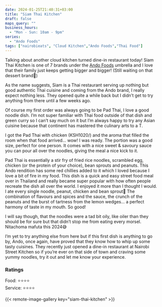 ```yaml
---
date: 2024-01-25T21:40:31+03:00
title: "Siam Thai Kitchen"
draft: false
maps_query: ""
business_hours:
  - "Mon - Sun: 10am - 9pm"
series:
  - "Ando Foods"
tags: ["nairobieats", "Cloud Kitchen","Ando Foods","Thai Food"]
---
```


Talking about another cloud kitchen turned dine-in restaurant today! Siam Thai Kitchen is one of 7 brands under the [Ando Foods](https://twitter.com/andokitchens) umbrella and I love that their family just keeps getting bigger and bigger! (Still waiting on that dessert brand👀)

As the name suggests, Siam is a Thai restaurant serving up nothing but good authentic Thai cuisine and coming from the Ando brand, I really expect nothing less. They opened quite a while back but I didn’t get to try anything from there until a few weeks ago.

Of course my first order was always going to be Pad Thai, I love a good noodle dish. I’m not super familiar with Thai food outside of that dish and green curry so I can’t say much on it but I’m always happy to try any Asian cuisine because that continent has mastered the culinary arts to a T.

I got the Pad Thai with chicken (KSH1020/) and the aroma that filled the room when that food arrived… wow! I was ready. The portion was a good size, perfect for one person. It comes with a nice sweet & savoury sauce you can pour all over the noodles, giving the meal a nice kick to it.

Pad Thai is essentially a stir fry of fried rice noodles, scrambled egg, chicken (or the protein of your choice), bean sprouts and peanuts. This Ando rendition has some red chillies added to it which I loved because I love a bit of fire in my food. This dish is a quick and easy street food meal over in Thailand and really became super popular with how often people recreate the dish all over the world.
I enjoyed it more than I thought I would. I ate every single noodle, peanut, chicken and bean sprout🤤 The combination of flavours and spices and the sauce, the crunch of the peanuts and the burst of tartness from the lemon wedges… a perfect harmony of taste in my mouth. So good!

I will say though, that the noodles were a tad bit oily, like oiler than they should be for sure but that didn’t stop me from eating every morsel. Nitachoma mafuta this 2024😅

I’m yet to try anything else from here but if this first dish is anything to go by, Ando, once again, have proved that they know how to whip up some tasty cuisines. They recently just opened a dine-in restaurant at Nairobi Street Kitchen so if you’re ever on that side of town and craving some yummy noodles, try it out and let me know your experience.

### Ratings

Food: ⭐️⭐️⭐️⭐️<br>
Service: ⭐️⭐️⭐️⭐️<br>

{{< remote-image-gallery key="siam-thai-kitchen" >}}
